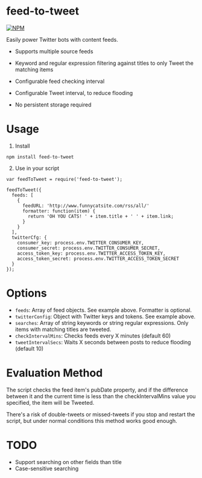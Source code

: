 feed-to-tweet
=========

[![NPM](https://nodei.co/npm/feed-to-tweet.png)](https://npmjs.org/package/feed-to-tweet)

Easily power Twitter bots with content feeds.

* Supports multiple source feeds

* Keyword and regular expression filtering against titles to only Tweet the matching items

* Configurable feed checking interval

* Configurable Tweet interval, to reduce flooding

* No persistent storage required

# Usage

1. Install

```
npm install feed-to-tweet
```

2. Use in your script

```
var feedToTweet = require('feed-to-tweet');

feedToTweet({
  feeds: [
    {
      feedURL: 'http://www.funnycatsite.com/rss/all/'
      formatter: function(item) {
        return 'OH YOU CATS! ' + item.title + ' ' + item.link;
      }
    }
  ],
  twitterCfg: {
    consumer_key: process.env.TWITTER_CONSUMER_KEY,
    consumer_secret: process.env.TWITTER_CONSUMER_SECRET,
    access_token_key: process.env.TWITTER_ACCESS_TOKEN_KEY,
    access_token_secret: process.env.TWITTER_ACCESS_TOKEN_SECRET
  }
});
```

# Options

* `feeds`: Array of feed objects. See example above. Formatter is optional.
* `twitterConfig`: Object with Twitter keys and tokens. See example above.
* `searches`: Array of string keywords or string regular expressions. Only items with matching titles are tweeted.
* `checkIntervalMins`: Checks feeds every X minutes (default 60)
* `tweetIntervalSecs`: Waits X seconds between posts to reduce flooding (default 10)

# Evaluation Method

The script checks the feed item's pubDate property, and if the difference
between it and the current time is less than the checkIntervalMins value you
specified, the item will be Tweeted.

There's a risk of double-tweets or missed-tweets if you stop and restart the
script, but under normal conditions this method works good enough.

# TODO

* Support searching on other fields than title 
* Case-sensitive searching
